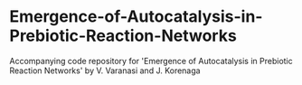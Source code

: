 # Emergence-of-Autocatalysis-in-Prebiotic-Reaction-Networks
Accompanying code repository for 'Emergence of Autocatalysis in Prebiotic Reaction Networks' by V. Varanasi and J. Korenaga
